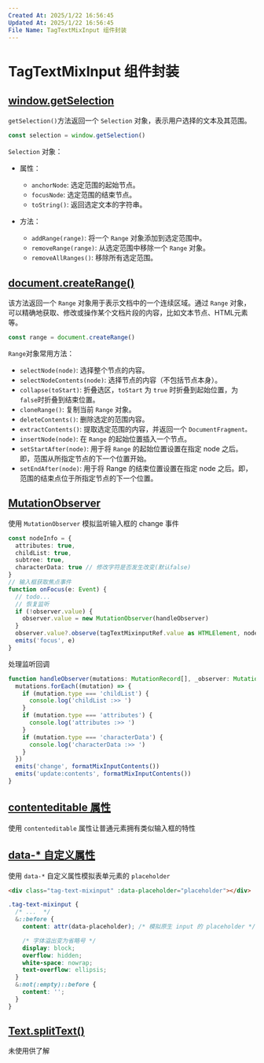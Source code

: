 ```yaml
---
Created At: 2025/1/22 16:56:45
Updated At: 2025/1/22 16:56:45
File Name: TagTextMixInput 组件封装
---
```


# TagTextMixInput 组件封装

## [window.getSelection](https://developer.mozilla.org/en-US/docs/Web/API/Window/getSelection)

`getSelection()`方法返回一个 `Selection` 对象，表示用户选择的文本及其范围。

```js
const selection = window.getSelection()
```

`Selection` 对象：

- 属性：

  - `anchorNode`: 选定范围的起始节点。
  - `focusNode`: 选定范围的结束节点。
  - `toString()`: 返回选定文本的字符串。

- 方法：

  - `addRange(range)`: 将一个 `Range` 对象添加到选定范围中。
  - `removeRange(range)`: 从选定范围中移除一个 `Range` 对象。
  - `removeAllRanges()`: 移除所有选定范围。

## [document.createRange()](https://developer.mozilla.org/en-US/docs/Web/API/Document/createRange)

该方法返回一个 `Range` 对象用于表示文档中的一个连续区域。通过 `Range` 对象，可以精确地获取、修改或操作某个文档片段的内容，比如文本节点、HTML元素等。

```js
const range = document.createRange()
```

`Range`对象常用方法：

- `selectNode(node)`: 选择整个节点的内容。
- `selectNodeContents(node)`: 选择节点的内容（不包括节点本身）。
- `collapse(toStart)`: 折叠选区，`toStart` 为 `true` 时折叠到起始位置，为 `false`时折叠到结束位置。
- `cloneRange()`: 复制当前 `Range` 对象。
- `deleteContents()`: 删除选定的范围内容。
- `extractContents()`: 提取选定范围的内容，并返回一个 `DocumentFragment。`
- `insertNode(node)`: 在 `Range` 的起始位置插入一个节点。
- `setStartAfter(node)`: 用于将 `Range` 的起始位置设置在指定 node 之后。即，范围从所指定节点的下一个位置开始。
- `setEndAfter(node)`: 用于将 Range 的结束位置设置在指定 node 之后。即，范围的结束点位于所指定节点的下一个位置。

## [MutationObserver](https://developer.mozilla.org/zh-CN/docs/Web/API/MutationObserver)

使用 `MutationObserver` 模拟监听输入框的 change 事件

```ts
const nodeInfo = {
  attributes: true,
  childList: true,
  subtree: true,
  characterData: true // 修改字符是否发生改变(默认false)
}
// 输入框获取焦点事件
function onFocus(e: Event) {
  // todo...
  // 恢复监听
  if (!observer.value) {
    observer.value = new MutationObserver(handleObserver)
  }
  observer.value?.observe(tagTextMixinputRef.value as HTMLElement, nodeInfo)
  emits('focus', e)
}
```

处理监听回调

```ts
function handleObserver(mutations: MutationRecord[], _observer: MutationObserver) {
  mutations.forEach((mutation) => {
    if (mutation.type === 'childList') {
      console.log('childList :>> ')
    }
    if (mutation.type === 'attributes') {
      console.log('attributes :>> ')
    }
    if (mutation.type === 'characterData') {
      console.log('characterData :>> ')
    }
  })
  emits('change', formatMixInputContents())
  emits('update:contents', formatMixInputContents())
}
```

## [contenteditable 属性](https://developer.mozilla.org/en-US/docs/Web/HTML/Global_attributes/contenteditable)

使用 `contenteditable` 属性让普通元素拥有类似输入框的特性

## [data-\* 自定义属性](https://developer.mozilla.org/en-US/docs/Web/HTML/Global_attributes/data-*)

使用 `data-*` 自定义属性模拟表单元素的 `placeholder`

```html
<div class="tag-text-mixinput" :data-placeholder="placeholder"></div>
```

```scss
.tag-text-mixinput {
  /* ...  */
  &::before {
    content: attr(data-placeholder); /* 模拟原生 input 的 placeholder */

    /* 字体溢出变为省略号 */
    display: block;
    overflow: hidden;
    white-space: nowrap;
    text-overflow: ellipsis;
  }
  &:not(:empty)::before {
    content: '';
  }
}
```

## [Text.splitText()](https://developer.mozilla.org/en-US/docs/Web/API/Text/splitText)

未使用供了解
